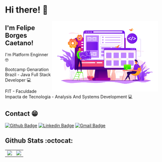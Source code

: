### <h1>Hi there! :wave:</h1><img align="right" width="350" src="https://github.com/caetano-felipe/caetano-felipe/blob/master/images/dev.png" />
 
## I'm Felipe Borges Caetano! 

I'm Platform Enginner :nerd_face:

Bootcamp Genaration Brazil - Java Full Stack Developer 💻

FIT - Faculdade Impacta de Tecnologia - Analysis And Systems Development 💻

## Contact :grin:

[![Github Badge](https://img.shields.io/badge/-Github-000?style=flat-plastic&logo=Github&logoColor=white&link=https://github.com/caetano-felipe)](https://github.com/caetano-felipe)
[![Linkedin Badge](https://img.shields.io/badge/-LinkedIn-blue?style=flat-plastic&logo=Linkedin&logoColor=white&link=https://www.linkedin.com/in/caetano-felipe)](https://www.linkedin.com/in/caetano-felipe)
[![Gmail Badge](https://img.shields.io/badge/-Gmail-c14438?style=flat-plastic&logo=Gmail&logoColor=white&link=mailto:caetano.fbc@gmail.com)](mailto:caetano.fbc@gmail.com)


## Github Stats :octocat:
<center>
<table>
  <tr>
    <td><img align="left" padding-right="10px" src=https://github-readme-stats.vercel.app/api?username=caetano-felipe&show_icons=true&theme=dracula></td>
    <td><img align="left" padding-right="10px" src=https://github-readme-stats.vercel.app/api/top-langs/?username=caetano-felipe&show_icons=true&theme=dracula&layout=compact></td>
  </tr>  
</table>
</center>
